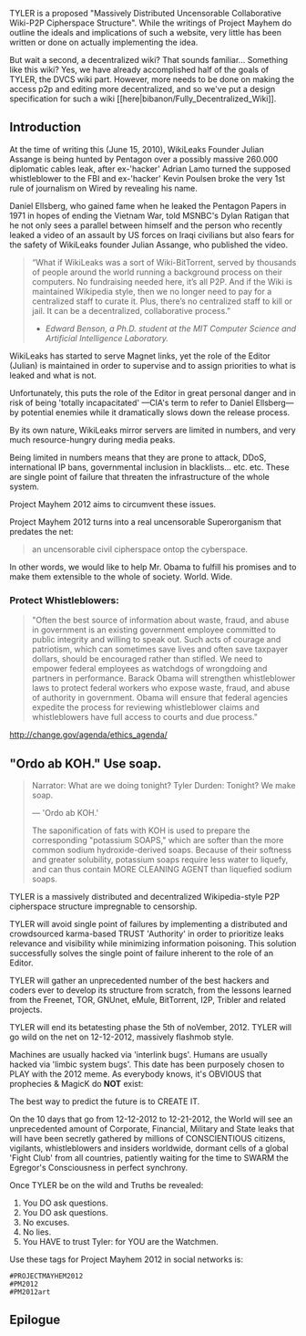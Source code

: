 TYLER is a proposed "Massively Distributed Uncensorable Collaborative Wiki-P2P Cipherspace Structure". While the writings of Project Mayhem do outline the ideals and implications of such a website, very little has been written or done on actually implementing the idea.

But wait a second, a decentralized wiki? That sounds familiar... Something like this wiki? Yes, we have already accomplished half of the goals of TYLER, the DVCS wiki part. However, more needs to be done on making the access p2p and editing more decentralized, and so we've put a design specification for such a wiki [[here|bibanon/Fully_Decentralized_Wiki]].

## Introduction

At the time of writing this (June 15, 2010), WikiLeaks Founder Julian Assange is being hunted by Pentagon over a possibly massive 260.000 diplomatic cables leak, after ex-'hacker' Adrian Lamo turned the supposed whistleblower to the FBI and ex-'hacker' Kevin Poulsen broke the very 1st rule of journalism on Wired by revealing his name.

Daniel Ellsberg, who gained fame when he leaked the Pentagon Papers in 1971 in hopes of ending the Vietnam War, told MSNBC's Dylan Ratigan that he not only sees a parallel between himself and the person who recently leaked a video of an assault by US forces on Iraqi civilians but also fears for the safety of WikiLeaks founder Julian Assange, who published the video.

> “What if WikiLeaks was a sort of Wiki-BitTorrent, served by thousands of people around the world running a background process on their computers. No fundraising needed here, it’s all P2P. And if the Wiki is maintained Wikipedia style, then we no longer need to pay for a centralized staff to curate it. Plus, there’s no centralized staff to kill or jail. It can be a decentralized, collaborative process.”
> 
> - *Edward Benson, a Ph.D. student at the MIT Computer Science and Artificial Intelligence Laboratory.*

WikiLeaks has started to serve Magnet links, yet the role of the Editor (Julian) is maintained in order to supervise and to assign priorities to what is leaked and what is not.

Unfortunately, this puts the role of the Editor in great personal danger and in risk of being 'totally incapacitated' —CIA's term to refer to Daniel Ellsberg— by potential enemies while it dramatically slows down the release process.

By its own nature, WikiLeaks mirror servers are limited in numbers, and very much resource-hungry during media peaks. 

Being limited in numbers means that they are prone to attack, DDoS, international IP bans, governmental inclusion in blacklists... etc. etc. These are single point of failure that threaten the infrastructure of the whole system.

Project Mayhem 2012 aims to circumvent these issues.

Project Mayhem 2012 turns into a real uncensorable Superorganism that
predates the net: 

> an uncensorable civil cipherspace ontop the cyberspace.

In other words, we would like to help Mr. Obama to fulfill his promises and to make them extensible to the whole of society. World. Wide.

### Protect Whistleblowers:

> "Often the best source of information about waste, fraud, and abuse in government is an existing government employee committed to public integrity and willing to speak out. Such acts of courage and patriotism, which can sometimes save lives and often save taxpayer dollars, should be encouraged rather than stifled. We need to empower federal employees as watchdogs of wrongdoing and partners in performance. Barack Obama will strengthen whistleblower laws to protect federal workers who expose waste, fraud, and abuse of authority in government. Obama will ensure that federal agencies expedite the process for reviewing whistleblower claims and whistleblowers have full access to courts and due process."

http://change.gov/agenda/ethics_agenda/

## "Ordo ab KOH." Use soap.

> Narrator: What are we doing tonight?
> Tyler Durden: Tonight? We make soap. 
> 
> — 'Ordo ab KOH.'
> 
> The saponification of fats with KOH is used to prepare the corresponding "potassium SOAPS," which are softer than the more common sodium hydroxide-derived soaps. Because of their softness and greater solubility, potassium soaps require less water to liquefy, and can thus contain MORE CLEANING AGENT than liquefied sodium soaps.

TYLER is a massively distributed and decentralized Wikipedia-style P2P
cipherspace structure impregnable to censorship.

TYLER will avoid single point of failures by implementing a distributed
and crowdsourced karma-based TRUST 'Authority' in order to prioritize leaks
relevance and visibility while minimizing information poisoning.
This solution successfully solves the single point of failure inherent to
the role of an Editor.

TYLER will gather an unprecedented number of the best hackers and coders
ever to develop its structure from scratch, from the lessons learned from
the Freenet, TOR, GNUnet, eMule, BitTorrent, I2P, Tribler and related
projects.

TYLER will end its betatesting phase the 5th of noVember, 2012.
TYLER will go wild on the net on 12-12-2012, massively flashmob style.

Machines are usually hacked via 'interlink bugs'.
Humans are usually hacked via 'limbic system bugs'.
This date has been purposely chosen to PLAY with the 2012 meme.
As everybody knows, it's OBVIOUS that prophecies & MagicK do **NOT** exist:
 
The best way to predict the future is to CREATE IT.

On the 10 days that go from 12-12-2012 to 12-21-2012, the World will see an
unprecedented amount of Corporate, Financial, Military and State leaks that
will have been secretly gathered by millions of CONSCIENTIOUS citizens, vigilants, 
whistleblowers and insiders worldwide, dormant cells of a global
'Fight Club' from all countries, patiently waiting for the time to SWARM 
the Egregor's Consciousness in perfect synchrony.

Once TYLER be on the wild and Truths be revealed:

1. You DO ask questions.
2. You DO ask questions.
3. No excuses.
4. No lies.
5. You HAVE to trust Tyler: for YOU are the Watchmen.

Use these tags for Project Mayhem 2012 in social networks is:

	#PROJECTMAYHEM2012
	#PM2012
	#PM2012art

## Epilogue